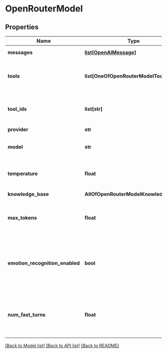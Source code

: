 # OpenRouterModel

## Properties
Name | Type | Description | Notes
------------ | ------------- | ------------- | -------------
**messages** | [**list[OpenAIMessage]**](OpenAIMessage.md) | This is the starting state for the conversation. | [optional] 
**tools** | **list[OneOfOpenRouterModelToolsItems]** | These are the tools that the assistant can use during the call. To use existing tools, use &#x60;toolIds&#x60;.  Both &#x60;tools&#x60; and &#x60;toolIds&#x60; can be used together. | [optional] 
**tool_ids** | **list[str]** | These are the tools that the assistant can use during the call. To use transient tools, use &#x60;tools&#x60;.  Both &#x60;tools&#x60; and &#x60;toolIds&#x60; can be used together. | [optional] 
**provider** | **str** |  | 
**model** | **str** | This is the name of the model. Ex. cognitivecomputations/dolphin-mixtral-8x7b | 
**temperature** | **float** | This is the temperature that will be used for calls. Default is 0 to leverage caching for lower latency. | [optional] 
**knowledge_base** | **AllOfOpenRouterModelKnowledgeBase** | These are the options for the knowledge base. | [optional] 
**max_tokens** | **float** | This is the max number of tokens that the assistant will be allowed to generate in each turn of the conversation. Default is 250. | [optional] 
**emotion_recognition_enabled** | **bool** | This determines whether we detect user&#x27;s emotion while they speak and send it as an additional info to model.  Default &#x60;false&#x60; because the model is usually are good at understanding the user&#x27;s emotion from text.  @default false | [optional] 
**num_fast_turns** | **float** | This sets how many turns at the start of the conversation to use a smaller, faster model from the same provider before switching to the primary model. Example, gpt-3.5-turbo if provider is openai.  Default is 0.  @default 0 | [optional] 

[[Back to Model list]](../README.md#documentation-for-models) [[Back to API list]](../README.md#documentation-for-api-endpoints) [[Back to README]](../README.md)

